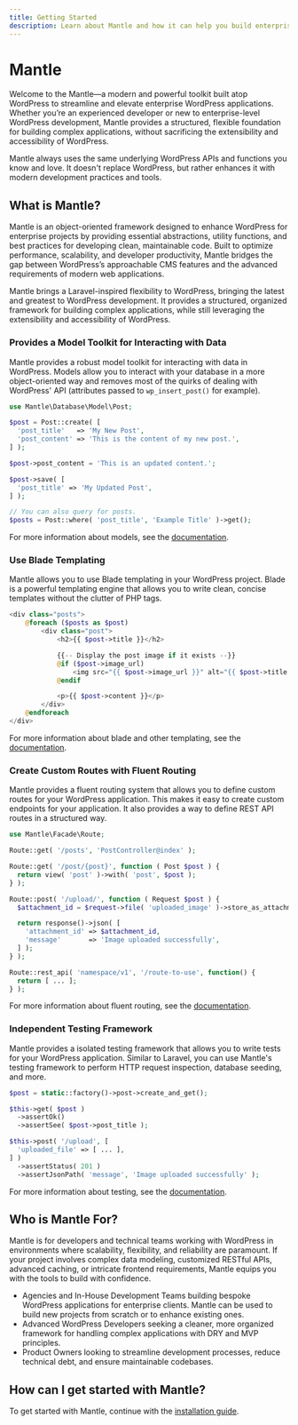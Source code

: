 ```yaml
---
title: Getting Started
description: Learn about Mantle and how it can help you build enterprise-level WordPress applications.
---
```


# Mantle

Welcome to the Mantle—a modern and powerful toolkit built atop
WordPress to streamline and elevate enterprise WordPress applications. Whether
you’re an experienced developer or new to enterprise-level WordPress
development, Mantle provides a structured, flexible foundation for building
complex applications, without sacrificing the extensibility and accessibility of
WordPress.

Mantle always uses the same underlying WordPress APIs and functions you know and
love. It doesn't replace WordPress, but rather enhances it with modern
development practices and tools.

## What is Mantle?

Mantle is an object-oriented framework designed to enhance WordPress for
enterprise projects by providing essential abstractions, utility functions, and
best practices for developing clean, maintainable code. Built to optimize
performance, scalability, and developer productivity, Mantle bridges the gap
between WordPress’s approachable CMS features and the advanced requirements of
modern web applications.

Mantle brings a Laravel-inspired flexibility to WordPress, bringing the latest
and greatest to WordPress development. It provides a structured, organized
framework for building complex applications, while still leveraging the
extensibility and accessibility of WordPress.

### Provides a Model Toolkit for Interacting with Data

Mantle provides a robust model toolkit for interacting with data in WordPress.
Models allow you to interact with your database in a more object-oriented way
and removes most of the quirks of dealing with WordPress' API (attributes passed
to `wp_insert_post()` for example).

```php
use Mantle\Database\Model\Post;

$post = Post::create( [
  'post_title'   => 'My New Post',
  'post_content' => 'This is the content of my new post.',
] );

$post->post_content = 'This is an updated content.';

$post->save( [
  'post_title' => 'My Updated Post',
] );

// You can also query for posts.
$posts = Post::where( 'post_title', 'Example Title' )->get();
```

For more information about models, see the [documentation](../models/index.md).

### Use Blade Templating

Mantle allows you to use Blade templating in your WordPress project. Blade is a
powerful templating engine that allows you to write clean, concise templates
without the clutter of PHP tags.

```php
<div class="posts">
    @foreach ($posts as $post)
        <div class="post">
            <h2>{{ $post->title }}</h2>

            {{-- Display the post image if it exists --}}
            @if ($post->image_url)
                <img src="{{ $post->image_url }}" alt="{{ $post->title }} image" class="post-image">
            @endif

            <p>{{ $post->content }}</p>
        </div>
    @endforeach
</div>
```

For more information about blade and other templating, see the
[documentation](../basics/templating.md).

### Create Custom Routes with Fluent Routing

Mantle provides a fluent routing system that allows you to define custom routes
for your WordPress application. This makes it easy to create custom endpoints for
your application. It also provides a way to define REST API routes in a
structured way.

```php
use Mantle\Facade\Route;

Route::get( '/posts', 'PostController@index' );

Route::get( '/post/{post}', function ( Post $post ) {
  return view( 'post' )->with( 'post', $post );
} );

Route::post( '/upload/', function ( Request $post ) {
  $attachment_id = $request->file( 'uploaded_image' )->store_as_attachment();

  return response()->json( [
    'attachment_id' => $attachment_id,
    'message'       => 'Image uploaded successfully',
  ] );
} );

Route::rest_api( 'namespace/v1', '/route-to-use', function() {
  return [ ... ];
} );
```

For more information about fluent routing, see the [documentation](../basics/requests.md).

### Independent Testing Framework

Mantle provides a isolated testing framework that allows you to write tests for
your WordPress application. Similar to Laravel, you can use Mantle's testing
framework to perform HTTP request inspection, database seeding, and more.

```php
$post = static::factory()->post->create_and_get();

$this->get( $post )
  ->assertOk()
  ->assertSee( $post->post_title );

$this->post( '/upload', [
  'uploaded_file' => [ ... ],
] )
  ->assertStatus( 201 )
  ->assertJsonPath( 'message', 'Image uploaded successfully' );
```

For more information about testing, see the [documentation](../testing/index.md).

## Who is Mantle For?

Mantle is for developers and technical teams working with WordPress in
environments where scalability, flexibility, and reliability are paramount. If
your project involves complex data modeling, customized RESTful APIs, advanced
caching, or intricate frontend requirements, Mantle equips you with the tools to
build with confidence.

- Agencies and In-House Development Teams building bespoke WordPress
  applications for enterprise clients. Mantle can be used to build new projects
  from scratch or to enhance existing ones.
- Advanced WordPress Developers seeking a cleaner, more organized framework for
  handling complex applications with DRY and MVP principles.
- Product Owners looking to streamline development processes, reduce technical
  debt, and ensure maintainable codebases.

## How can I get started with Mantle?

To get started with Mantle, continue with the [installation guide](./installation.md).